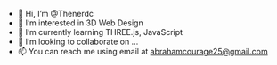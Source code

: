 - 👋 Hi, I’m @Thenerdc
- 👀 I’m interested in 3D Web Design
- 🌱 I’m currently learning THREE.js, JavaScript
- 💞️ I’m looking to collaborate on ...
- 📫 You can reach me using email at abrahamcourage25@gmail.com 

<!---
Thenerdc/Thenerdc is a ✨ special ✨ repository because its `README.md` (this file) appears on your GitHub profile.
You can click the Preview link to take a look at your changes.
--->
